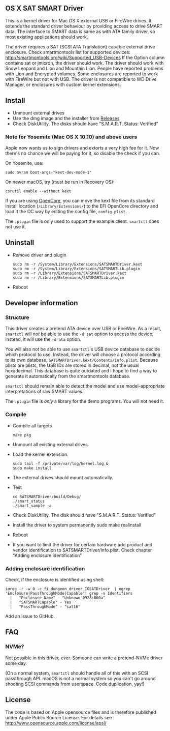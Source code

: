 OS X SAT SMART Driver
---------------------

This is a kernel driver for Mac OS X external USB or FireWire drives.
It extends the standard driver behaviour by providing access to drive
SMART data. The interface to SMART data is same as with ATA family
driver, so most existing applications should work. 

The driver requires a SAT (SCSI ATA Translation) capable external
drive enclosure. Check smartmontools list for supported devices:
http://smartmontools.org/wiki/Supported_USB-Devices 
If the Option column contains sat or jmicron, the driver should work.
The driver should work with Snow Leopard and Lion and Mountain Lion. 
People have reported problems with Lion and Encrypted volumes. 
Some enclosures are reported to work with FireWire but not with USB.
The driver is not compatible to WD Drive Manager, or enclosures 
with custom kernel extensions.

Install
-------
 
 * Unmount external drives
 * Use the dmg image and the installer from [Releases](https://github.com/Artoria2e5/SatSmartDriver_kext/Releases)
 * Check DiskUtility. The disks should have "S.M.A.R.T. Status: Verified"


### Note for Yosemite (Mac OS X 10.10) and above users

Apple now wants us to sign drivers and extorts a very high fee for it.
Now there's no chance we will be paying for it, so disable the check if
you can.

On Yosemite, use:

    sudo nvram boot-args-"kext-dev-mode-1"

On newer macOS, try (must be run in Recovery OS):

    csrutil enable --without kext

If you are using [OpenCore](https://github.com/acidanthera/OpenCorePkg),
you can move the kext file from its standard install location
(`/Library/Extensions/`) to the EFI OpenCore directory and load it the OC way
by editing the config file, `config.plist`.

The `.plugin` file is only used to support the example client. `smartctl`
does not use it.


Uninstall
---------

 * Remove driver and plugin
   ```
   sudo rm -r /System/Library/Extensions/SATSMARTDriver.kext
   sudo rm -r /System/Library/Extensions/SATSMARTLib.plugin
   sudo rm -r /Library/Extensions/SATSMARTDriver.kext
   sudo rm -r /Library/Extensions/SATSMARTLib.plugin
   ```
 * Reboot


Developer information
---------------------

### Structure

This driver creates a pretend ATA device over USB or FireWire. As a result,
`smartctl` will *not* be able to use the `-d sat` option to access the device;
instead, it will use the `-d ata` option.

You will also not be able to use `smartctl`'s USB device database to decide which
protocol to use. Instead, the driver will choose a protocol according to its
own database, `SATSMARTDriver.kext/Contents/Info.plist`. Because plists are plists,
the USB IDs are stored in decimal, not the usual hexadecimal. This database is
quite outdated and I hope to find a way to generate it automatically from the
smartmontools database.

`smartctl` should remain able to detect the model and use model-appropriate
interpretations of raw SMART values.

The `.plugin` file is *only* a library for the demo programs.  You will not need
it.

### Compile

 * Compile all targets
   ```
   make pkg
   ```

 * Unmount all existing external drives.

 * Load the kernel extension.
   ```
   sudo tail -f /private/var/log/kernel.log &
   sudo make install
   ```

 * The external drives should mount automatically.

 * Test
   ```
   cd SATSMARTDriver/build/Debug/
   ./smart_status
   ./smart_sample -a
   ```

 * Check DiskUtility. The disk should have "S.M.A.R.T. Status: Verified"

 * Install the driver to system permanently
    sudo make realinstall

 * Reboot

 * If you want to limit the driver for certain hardware add product 
   and vendor identification to SATSMARTDriver/Info.plist.
   Check chapter "Adding enclosure identification"


### Adding enclosure identification

Check, if the enclosure is identified using shell:

```bash-session
ioreg -r -w 0 -c fi_dungeon_driver_IOSATDriver  | egrep 'Enclosure|PassThroughMode|Capable'| grep -v Identifiers
  |   "Enclosure Name" - "Unknown 0928:000a"
  |   "SATSMARTCapable" - Yes
  |   "PassThroughMode" - "sat16"
```

Add an issue to GitHub.

FAQ
---

### NVMe?

Not possible in this driver, ever.  Someone can write a pretend-NVMe driver
some day.

(On a normal system, `smartctl` should handle all of this with an SCSI
passthrough API.  macOS is not a normal system so you can't go around shooting
SCSI commands from userspace.  Code duplication, yay!)

License
-------

The code is based on Apple opensource files and is therefore published
under Apple Public Source License. For details see
http://www.opensource.apple.com/license/apsl/
